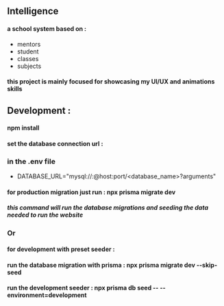 ## Intelligence 

#### a school system based on :
- mentors
- student
- classes
- subjects

#### this project is mainly focused for showcasing my UI/UX and animations skills


## Development :

#### npm install
#### set the database connection url :
### in the .env file
- DATABASE_URL="mysql://<username>:<password>@host:port/<database_name>?arguments"


#### for production migration just run : npx prisma migrate dev
##### this command will run the database migrations and seeding the data needed to run the website

### Or

#### for development with preset seeder :
#### run the database migration with prisma : npx prisma migrate dev --skip-seed
#### run the development seeder : npx prisma db seed -- --environment=development

